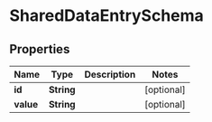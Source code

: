 
# SharedDataEntrySchema

## Properties
Name | Type | Description | Notes
------------ | ------------- | ------------- | -------------
**id** | **String** |  |  [optional]
**value** | **String** |  |  [optional]



